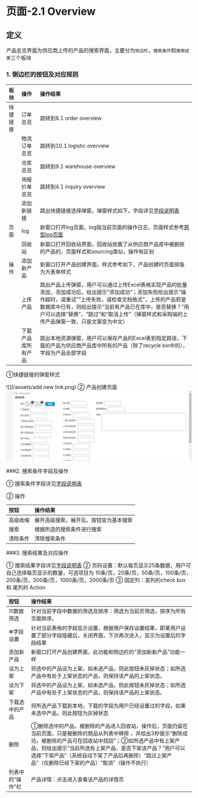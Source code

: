 # 页面-2.1 Overview

## 定义
产品总览界面为供应商上传的产品的搜索界面，主要分为`侧边栏`，`搜索条件`和`搜索结果`三个板块

### 1. 侧边栏的按钮及对应规则

| 板块 | 操作 | 操作结果 |
| :--- | :--- | :--- |
| 快捷链接 | 订单总览 | 跳转到8.1 order overview |
|  | 物流订单总览 | 跳转到10.1 logistic overview |
|  | 仓库总览 | 跳转到9.1 warehouse overview |
|  | 询报价单总览 | 跳转到4.1 inquiry overview |
|  | 添加新链接 | 跳出快捷链接选择弹窗，弹窗样式如下，字段详见[字段说明表](https://shimo.im/sheet/xfd3j2LGNQsQ3q65/ve7p9) |
|页面 | log | 新窗口打开log页面，log指当前页面的操作日志，页面样式参考[原型log页面](https://axhub.im/pro/282c989ac491f80f/#g=1&p=logs) |
||回收站|新窗口打开回收站界面，回收站放置了从供应商产品库中被删除的产品的，页面样式和sourcing类似，操作有区别|
| 操作 | 添加新产品|新窗口打开产品创建界面，样式参考如下，产品创建时页面排版为大表单样式 |
|  | 上传产品 | 跳出产品上传弹窗，用户可以通过上传Excel表格实现产品的批量添加，添加成功后，给出提示“添加成功”；添加失败给出提示“操作超时，请重试”“上传失败，请检查文档格式”，上传的产品若是数据库中已有，则给出提示“当前有产品已在库中，是否替换？”用户可以选择“替换”，“跳过”和“取消上传”（弹窗样式和采购端的上传产品弹窗一致，只是文案变为中文）|
||下载产品库所有产品|跳出本地资源弹窗，用户可以保存产品的Excel表到指定路径，下载的产品为供应商产品库中所有的产品（除了recycle bin中的），字段为产品全部字段|

①快捷链接的弹窗样式

![](/assets/add new link.png)
② 产品创建页面
![](/assets/添加新产品.png)


###2. 搜索条件字段及操作

① 搜索条件字段详见[字段说明表](https://shimo.im/sheet/xfd3j2LGNQsQ3q65/ImhfW)

② 操作

| 按钮 | 操作结果 |
| :--- | :--- |
| 高级收缩 | 展开高级搜索，展开后，按钮变为基本搜索 |
| 搜索| 根据所选的搜索条件进行搜索 |
| 清除条件 | 清除搜索条件 |

###3. 搜索结果及对应操作

① 搜索结果字段详见[字段说明表](https://shimo.im/sheet/xfd3j2LGNQsQ3q65/ImhfW)
② 页码设置：默认每页显示25条数据，用户可自己选择每页显示的数量，可选项目为 10条/页，20条/页，50条/页，100条/页，200条/页，500条/页，1000条/页，2000条/页
③ 固定列：首列的check box 和 尾列的 Action 

| 按钮 | 操作结果 |
| :--- | :--- |
| ☴数据筛选 | 针对当前字段中数据的筛选及排序：筛选为当前页筛选，排序为所有页面排序。 |
| ☸字段设置 | 针对当前表格的字段显示设置，根据用户保存设置结果，即某用户设置了部分字段隐藏后，关闭界面，下次再次进入，显示为设置后的字段结果 |
| 添加新产品 | 新窗口打开产品创建界面，此功能和侧边栏的“添加新新产品”功能一样 |
| 设为上架 | 将选中的产品设为上架，如未选产品，则此按钮未灰掉状态；如所选产品中有处于上架状态的产品，则保持该产品的上架状态。 |
| 设为下架 | 将选中的产品设为上架，如未选产品，则此按钮未灰掉状态；如所选产品中有处于上架状态的产品，则保持该产品的上架状态。 |
| 下载选中的产品| 将所选产品下载到本地，下载的字段为用户已经设置过的字段，如果未选中产品，则此按钮为灰掉状态 |
| 删除 | ①删除选中的产品，被删除的产品进入回收站，操作后，页面仍留在当前页面，只是被删除的商品从列表中移除 ，并给出3秒提示“删除成功，被删除的产品可在回收站中找回”；②如所选产品中有上架产品，则给出提示“当前所选有上架产品，是否下架该产品？”用户可以选择“下架产品”（系统自动下架了产品后再删除）“跳过上架产品”（仅删除已经下架的产品）“取消”（操作不执行）|
|列表中的“操作”栏|产品详情：点击进入查看该产品的详情页|








